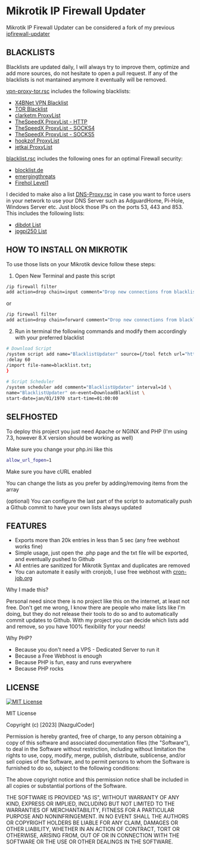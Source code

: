 # Mikrotik IP Firewall Updater
Mikrotik IP Firewall Updater can be considered a fork of my previous [ipfirewall-updater](https://github.com/NazgulCoder/ipfirewall-updater)

## BLACKLISTS

Blacklists are updated daily, I will always try to improve them, optimize and add more sources, do not hesitate to open a pull request.
If any of the blacklists is not mantained anymore it eventually will be removed.

[vpn-proxy-tor.rsc](https://raw.githubusercontent.com/NazgulCoder/Mikrotik-IP-Firewall/main/vpn-proxy-tor.rsc) includes the following blacklists:

- [X4BNet VPN Blacklist](https://raw.githubusercontent.com/X4BNet/lists_vpn/main/output/vpn/ipv4.txt)
- [TOR Blacklist](https://check.torproject.org/torbulkexitlist?ip=1.1.1.1&port=80)
- [clarketm ProxyList](https://raw.githubusercontent.com/clarketm/proxy-list/master/proxy-list-raw.txt)
- [TheSpeedX ProxyList - HTTP](https://raw.githubusercontent.com/TheSpeedX/PROXY-List/master/http.txt)
- [TheSpeedX ProxyList - SOCKS4](https://raw.githubusercontent.com/TheSpeedX/PROXY-List/master/socks4.txt)
- [TheSpeedX ProxyList - SOCKS5](https://raw.githubusercontent.com/TheSpeedX/PROXY-List/master/socks5.txt)
- [hookzof ProxyList](https://raw.githubusercontent.com/hookzof/socks5_list/master/proxy.txt)
- [jetkai ProxyList](https://raw.githubusercontent.com/jetkai/proxy-list/main/online-proxies/txt/proxies.txt)

[blacklist.rsc](https://raw.githubusercontent.com/NazgulCoder/Mikrotik-IP-Firewall/main/blacklist.rsc) includes the following ones for an optimal Firewall security:

- [blocklist.de](https://lists.blocklist.de/lists/all.txt)
- [emergingthreats](http://rules.emergingthreats.net/fwrules/emerging-Block-IPs.txt)
- [Firehol Level1](https://raw.githubusercontent.com/ktsaou/blocklist-ipsets/master/firehol_level1.netset)

I decided to make also a list [DNS-Proxy.rsc](https://raw.githubusercontent.com/NazgulCoder/Mikrotik-IP-Firewall/main/DNS-Proxy.rsc) in case you want to force users in your network to use your DNS Server such as AdguardHome, Pi-Hole, Windows Server etc. Just block those IPs on the ports 53, 443 and 853. This includes the following lists:
- [dibdot List](https://raw.githubusercontent.com/dibdot/DoH-IP-blocklists/master/doh-ipv4.txt)
- [jpgpi250 List](https://raw.githubusercontent.com/jpgpi250/piholemanual/master/DOHipv4.txt)



## HOW TO INSTALL ON MIKROTIK

To use those lists on your Mikrotik device follow these steps:
1) Open New Terminal and paste this script

```bash
/ip firewall filter
add action=drop chain=input comment="Drop new connections from blacklisted IP's to this router" connection-state=new in-interface=ether1 src-address-list=blacklist
```
or
```bash
/ip firewall filter
add action=drop chain=forward comment="Drop new connections from blacklisted IP's to this router" dst-address-list=blacklist
```
2) Run in terminal the following commands and modify them accordingly with your preferred blacklist

```bash
# Download Script
/system script add name="BlacklistUpdater" source={/tool fetch url="https://raw.githubusercontent.com/NazgulCoder/Mikrotik-IP-Firewall/main/blacklist.txt" mode=https;
:delay 60
/import file-name=blacklist.txt;
}
 
# Script Scheduler
/system scheduler add comment="BlacklistUpdater" interval=1d \
name="BlacklistUpdater" on-event=DownloadBlacklist \
start-date=jan/01/1970 start-time=01:00:00
```

## SELFHOSTED

To deploy this project you just need Apache or NGINX and PHP (I'm using 7.3, however 8.X version should be working as well)

Make sure you change your php.ini like this

```bash
allow_url_fopen=1
```

Make sure you have cURL enabled

You can change the lists as you prefer by adding/removing items from the array

(optional)
You can configure the last part of the script to automatically push a Github commit to have your own lists always updated


## FEATURES

- Exports more than 20k entries in less than 5 sec (any free webhost works fine)
- Simple usage, just open the .php page and the txt file will be exported, and eventually pushed to Github
- All entries are sanitized for Mikrotik Syntax and duplicates are removed
- You can automate it easily with cronjob, I use free webhost with [cron-job.org](https://cron-job.org/)

Why I made this?

Personal need since there is no project like this on the internet, at least not free.
Don't get me wrong, I know there are people who make lists like I'm doing, but they do not release their tools to do so and to automatically commit updates to Github. With my project you can decide which lists add and remove, so you have 100% flexibility for your needs!


Why PHP?

- Because you don't need a VPS - Dedicated Server to run it
- Because a Free Webhost is enough
- Because PHP is fun, easy and runs everywhere
- Because PHP rocks


## LICENSE



[![MIT License](https://img.shields.io/badge/License-MIT-green.svg)](https://choosealicense.com/licenses/mit/)

MIT License

Copyright (c) [2023] [NazgulCoder]

Permission is hereby granted, free of charge, to any person obtaining a copy
of this software and associated documentation files (the "Software"), to deal
in the Software without restriction, including without limitation the rights
to use, copy, modify, merge, publish, distribute, sublicense, and/or sell
copies of the Software, and to permit persons to whom the Software is
furnished to do so, subject to the following conditions:

The above copyright notice and this permission notice shall be included in all
copies or substantial portions of the Software.

THE SOFTWARE IS PROVIDED "AS IS", WITHOUT WARRANTY OF ANY KIND, EXPRESS OR
IMPLIED, INCLUDING BUT NOT LIMITED TO THE WARRANTIES OF MERCHANTABILITY,
FITNESS FOR A PARTICULAR PURPOSE AND NONINFRINGEMENT. IN NO EVENT SHALL THE
AUTHORS OR COPYRIGHT HOLDERS BE LIABLE FOR ANY CLAIM, DAMAGES OR OTHER
LIABILITY, WHETHER IN AN ACTION OF CONTRACT, TORT OR OTHERWISE, ARISING FROM,
OUT OF OR IN CONNECTION WITH THE SOFTWARE OR THE USE OR OTHER DEALINGS IN THE
SOFTWARE.
